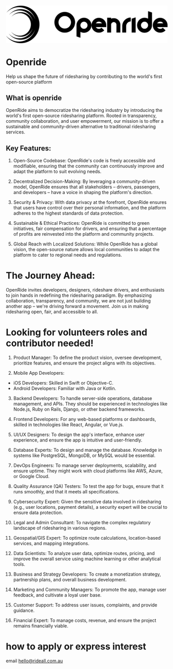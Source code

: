 ![Openride logo](/openride-logo-black.png)
# Openride
Help us shape the future of ridesharing by contributing to the world's first open-source platform

## What is openride

OpenRide aims to democratize the ridesharing industry by introducing the world's first open-source ridesharing platform. Rooted in transparency, community collaboration, and user empowerment, our mission is to offer a sustainable and community-driven alternative to traditional ridesharing services.

## Key Features:

1. Open-Source Codebase: OpenRide's code is freely accessible and modifiable, ensuring that the community can continuously improve and adapt the platform to suit evolving needs.

2. Decentralized Decision-Making: By leveraging a community-driven model, OpenRide ensures that all stakeholders – drivers, passengers, and developers – have a voice in shaping the platform's direction.

3. Security & Privacy: With data privacy at the forefront, OpenRide ensures that users have control over their personal information, and the platform adheres to the highest standards of data protection.

4. Sustainable & Ethical Practices: OpenRide is committed to green initiatives, fair compensation for drivers, and ensuring that a percentage of profits are reinvested into the platform and community projects.

5. Global Reach with Localized Solutions: While OpenRide has a global vision, the open-source nature allows local communities to adapt the platform to cater to regional needs and regulations.

# The Journey Ahead:

OpenRide invites developers, designers, rideshare drivers, and enthusiasts to join hands in redefining the ridesharing paradigm. By emphasizing collaboration, transparency, and community, we are not just building another app – we're driving forward a movement. Join us in making ridesharing open, fair, and accessible to all.

# Looking for volunteers roles and contributor needed!

1. Product Manager: To define the product vision, oversee development, prioritize features, and ensure the project aligns with its objectives.

2. Mobile App Developers:

- iOS Developers: Skilled in Swift or Objective-C.
- Android Developers: Familiar with Java or Kotlin.

3. Backend Developers: To handle server-side operations, database management, and APIs. They should be experienced in technologies like Node.js, Ruby on Rails, Django, or other backend frameworks.

4. Frontend Developers: For any web-based platforms or dashboards, skilled in technologies like React, Angular, or Vue.js.

5. UI/UX Designers: To design the app's interface, enhance user experience, and ensure the app is intuitive and user-friendly.

6. Database Experts: To design and manage the database. Knowledge in systems like PostgreSQL, MongoDB, or MySQL would be essential.

7. DevOps Engineers: To manage server deployments, scalability, and ensure uptime. They might work with cloud platforms like AWS, Azure, or Google Cloud.

8. Quality Assurance (QA) Testers: To test the app for bugs, ensure that it runs smoothly, and that it meets all specifications.

10. Cybersecurity Expert: Given the sensitive data involved in ridesharing (e.g., user locations, payment details), a security expert will be crucial to ensure data protection.

11. Legal and Admin Consultant: To navigate the complex regulatory landscape of ridesharing in various regions.

12. Geospatial/GIS Expert: To optimize route calculations, location-based services, and mapping integrations.

13. Data Scientists: To analyze user data, optimize routes, pricing, and improve the overall service using machine learning or other analytical tools.

14. Business and Strategy Developers: To create a monetization strategy, partnership plans, and overall business development.

15. Marketing and Community Managers: To promote the app, manage user feedback, and cultivate a loyal user base.

16. Customer Support: To address user issues, complaints, and provide guidance.

17. Financial Expert: To manage costs, revenue, and ensure the project remains financially viable.

# how to apply or express interest

email hello@rideall.com.au
